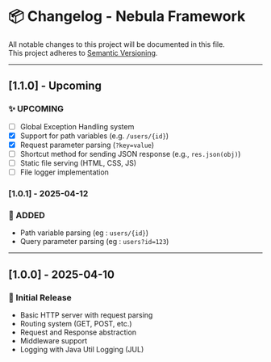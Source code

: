 # 📦 Changelog - Nebula Framework

All notable changes to this project will be documented in this file.  
This project adheres to [Semantic Versioning](https://semver.org).

---

## [1.1.0] - Upcoming

### ✨ UPCOMING
- [ ] Global Exception Handling system
- [x] Support for path variables (e.g. `/users/{id}`)
- [x] Request parameter parsing (`?key=value`)
- [ ] Shortcut method for sending JSON response (e.g., `res.json(obj)`)
- [ ] Static file serving (HTML, CSS, JS)
- [ ] File logger implementation

### [1.0.1] - 2025-04-12
### 🧩 ADDED
- Path variable parsing (eg : `users/{id}`)
- Query parameter parsing (eg : `users?id=123`)


---

## [1.0.0] - 2025-04-10

### 🚀 Initial Release
- Basic HTTP server with request parsing
- Routing system (GET, POST, etc.)
- Request and Response abstraction
- Middleware support
- Logging with Java Util Logging (JUL)
